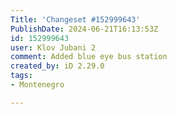 ```yaml
---
Title: 'Changeset #152999643'
PublishDate: 2024-06-21T16:13:53Z
id: 152999643
user: Klov Jubani 2
comment: Added blue eye bus station
created_by: iD 2.29.0
tags:
- Montenegro

---
```

